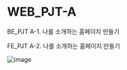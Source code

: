 # WEB_PJT-A

BE_PJT A-1. 나를 소개하는 홈페이지 만들기

FE_PJT A-2. 나를 소개하는 홈페이지 만들기


![image](https://user-images.githubusercontent.com/58721320/105364160-b0e3f300-5bb1-11eb-91e0-e5eb13bd8802.png)
